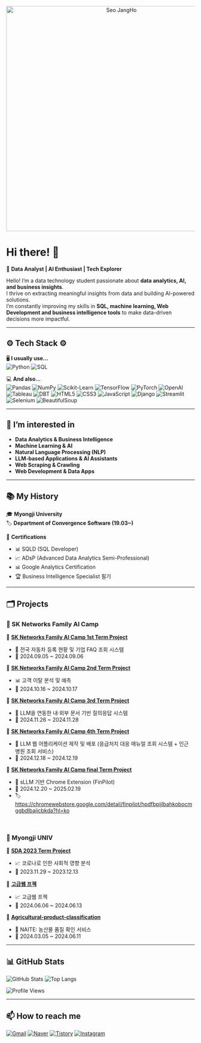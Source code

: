 <p align="center">
  <img src="https://raw.githubusercontent.com/your-username/your-repo/main/image.png" alt="Seo JangHo" width="600">
</p>

# Hi there! 👋  

🚀 **Data Analyst | AI Enthusiast | Tech Explorer**  

Hello! I’m a data technology student passionate about **data analytics, AI, and business insights**.  
I thrive on extracting meaningful insights from data and building AI-powered solutions.  
I’m constantly improving my skills in **SQL, machine learning, Web Development and business intelligence tools** to make data-driven decisions more impactful.  

---

## ⚙ Tech Stack ⚙  
🖥 **I usually use...**  
![Python](https://img.shields.io/badge/-Python-3776AB?style=flat&logo=python&logoColor=white)  ![SQL](https://img.shields.io/badge/-SQL-4479A1?style=flat&logo=mysql&logoColor=white)

💻 **And also...**  
![Pandas](https://img.shields.io/badge/-Pandas-150458?style=flat&logo=pandas&logoColor=white)  ![NumPy](https://img.shields.io/badge/-NumPy-013243?style=flat&logo=numpy&logoColor=white)  ![Scikit-Learn](https://img.shields.io/badge/-Scikit%20Learn-F7931E?style=flat&logo=scikit-learn&logoColor=white)  ![TensorFlow](https://img.shields.io/badge/-TensorFlow-FF6F00?style=flat&logo=tensorflow&logoColor=white)  ![PyTorch](https://img.shields.io/badge/-PyTorch-EE4C2C?style=flat&logo=pytorch&logoColor=white)  ![OpenAI](https://img.shields.io/badge/-OpenAI-412991?style=flat&logo=openai&logoColor=white)  ![Tableau](https://img.shields.io/badge/-Tableau-E97627?style=flat&logo=tableau&logoColor=white)  ![DBT](https://img.shields.io/badge/-DBT-FF5722?style=flat&logo=dbt&logoColor=white) ![HTML5](https://img.shields.io/badge/-HTML5-E34F26?style=flat&logo=html5&logoColor=white)  ![CSS3](https://img.shields.io/badge/-CSS3-1572B6?style=flat&logo=css3&logoColor=white)  ![JavaScript](https://img.shields.io/badge/-JavaScript-F7DF1E?style=flat&logo=javascript&logoColor=black)  ![Django](https://img.shields.io/badge/-Django-092E20?style=flat&logo=django&logoColor=white)  ![Streamlit](https://img.shields.io/badge/-Streamlit-FF4B4B?style=flat&logo=streamlit&logoColor=white)  ![Selenium](https://img.shields.io/badge/-Selenium-43B02A?style=flat&logo=selenium&logoColor=white) ![BeautifulSoup](https://img.shields.io/badge/-BeautifulSoup-4B8BBE?style=flat&logo=python&logoColor=white)

---

## 👀 I’m interested in  
- **Data Analytics & Business Intelligence**  
- **Machine Learning & AI**  
- **Natural Language Processing (NLP)**  
- **LLM-based Applications & AI Assistants**
- **Web Scraping & Crawling**
- **Web Development & Data Apps**   

---

## 📚 My History    
🎓 **Myongji University**  
🏷 **Department of Convergence Software (19.03~)**  

📜 **Certifications**  
- 📊 SQLD (SQL Developer)  
- 📈 ADsP (Advanced Data Analytics Semi-Professional)  
- 📊 Google Analytics Certification  
- 🏆 Business Intelligence Specialist 필기  

---

## 🗂 Projects  

### 🔹 SK Networks Family AI Camp 
📌 **[SK Networks Family AI Camp 1st Term Project](https://github.com/SKNETWORKS-FAMILY-AICAMP/SKN05-1nd-3Team)**  
   - 🚗 전국 자동차 등록 현황 및 기업 FAQ 조회 시스템  
   - 📅 2024.09.05 ~ 2024.09.06  

📌 **[SK Networks Family AI Camp 2nd Term Project](https://github.com/SKNETWORKS-FAMILY-AICAMP/SKN05-2ST-1TEAM)**  
   - 📊 고객 이탈 분석 및 예측  
   - 📅 2024.10.16 ~ 2024.10.17  

📌 **[SK Networks Family AI Camp 3rd Term Project](https://github.com/SKNETWORKS-FAMILY-AICAMP/SKN05-3RD-2Team)**  
   - 🤖 LLM을 연동한 내·외부 문서 기반 질의응답 시스템  
   - 📅 2024.11.26 ~ 2024.11.28

📌 **[SK Networks Family AI Camp 4th Term Project](https://github.com/SKNETWORKS-FAMILY-AICAMP/SKN05-4th-2TEAM)**  
   - 🤖 LLM 웹 어플리케이션 제작 및 배포 (응급처치 대응 매뉴얼 조회 시스템 + 인근 병원 조회 서비스)  
   - 📅 2024.12.18 ~ 2024.12.19

📌 **[SK Networks Family AI Camp final Term Project](https://github.com/SKNETWORKS-FAMILY-AICAMP/SKN05-final-3Team)**  
   - 🤖 sLLM 기반 Chrome Extension (FinPilot) 
   - 📅 2024.12.20 ~ 2025.02.19
   - 🏷 https://chromewebstore.google.com/detail/finpilot/hpdfbpijlbahkobocmggbdlbajicbkda?hl=ko
     
<br>

### 🔹 Myongji UNIV 
📌 **[SDA 2023 Term Project](https://github.com/jiwon-yoon92/2023-SDA)**  
   - 📈 코로나로 인한 사회적 영향 분석 
   - 📅 2023.11.29 ~ 2023.12.13

📌 **[고급웹 프젝]()**  
   - 📈 고급웹 프젝 
   - 📅 2024.06.06 ~ 2024.06.13

📌 **[Agricultural-product-classification](https://github.com/mju-capstone-qc/Agricultural-product-classification)**  
   - 🤖 NAITE: 농산물 품질 확인 서비스 
   - 📅 2024.03.05 ~ 2024.06.11

---

## 📊 GitHub Stats  
![GitHub Stats](https://github-readme-stats.vercel.app/api?username=wkd-gh&show_icons=true&theme=tokyonight)  ![Top Langs](https://github-readme-stats.vercel.app/api/top-langs/?username=wkd-gh&layout=compact&theme=tokyonight)  

![Profile Views](https://komarev.com/ghpvc/?username=wkd-gh&style=flat&color=blue)  

---

## 📫 How to reach me  
[![Gmail](https://img.shields.io/badge/Gmail-red?style=flat&logo=gmail&logoColor=white)](mailto:sjh008272@gmail.com) [![Naver](https://img.shields.io/badge/Naver-03C75A?style=flat&logo=naver&logoColor=white)](mailto:sjh75555@naver.com)  [![Tistory](https://img.shields.io/badge/Tistory-000000?style=flat&logo=tistory&logoColor=white)](https://wkd-gh.tistory.com/)  [![Instagram](https://img.shields.io/badge/Instagram-E4405F?style=flat&logo=instagram&logoColor=white)](https://www.instagram.com/wkd_gh/) 
